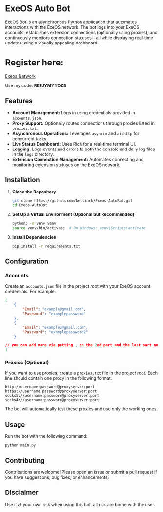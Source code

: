 # ExeOS Auto Bot

ExeOS Bot is an asynchronous Python application that automates interactions with the ExeOS network. The bot logs into your ExeOS accounts, establishes extension connections (optionally using proxies), and continuously monitors connection statuses—all while displaying real-time updates using a visually appealing dashboard.

# Register here:
[Exeos Network](https://app.exeos.network?referralCode=REFJYMYYOZ8)

Use my code: **REFJYMYYOZ8**

## Features

- **Account Management:** Logs in using credentials provided in `accounts.json`.
- **Proxy Support:** Optionally routes connections through proxies listed in `proxies.txt`.
- **Asynchronous Operations:** Leverages `asyncio` and `aiohttp` for concurrent tasks.
- **Live Status Dashboard:** Uses Rich for a real-time terminal UI.
- **Logging:** Logs events and errors to both the console and daily log files in the `logs` directory.
- **Extension Connection Management:** Automates connecting and monitoring extension statuses on the ExeOS network.

## Installation

1. **Clone the Repository**
   ```bash
   git clone https://github.com/kelliark/Exeos-AutoBot.git
   cd Exeos-AutoBot
   ```

2. **Set Up a Virtual Environment (Optional but Recommended)**
   ```bash
   python3 -m venv venv
   source venv/bin/activate  # On Windows: venv\Scripts\activate
   ```

3. **Install Dependencies**
   ```bash
   pip install -r requirements.txt
   ```

## Configuration

### Accounts

Create an `accounts.json` file in the project root with your ExeOS account credentials. For example:
```json
[
    {
        "Email": "example@gmail.com",
        "Password": "examplepassword"
    },
    {
        "Email": "example2@gmail.com",
        "Password": "examplepassword2"
    }

// you can add more via putting , on the 2nd part and the last part no coma
]
```

### Proxies (Optional)

If you want to use proxies, create a `proxies.txt` file in the project root. Each line should contain one proxy in the following format:
```
http://username:password@proxyserver:port
https://username:password@proxyserver:port
socks5://username:password@proxyserver:port
socks4://username:password@proxyserver:port
```
The bot will automatically test these proxies and use only the working ones.

## Usage

Run the bot with the following command:
```bash
python main.py
```
## Contributing

Contributions are welcome! Please open an issue or submit a pull request if you have suggestions, bug fixes, or enhancements.

## Disclaimer

Use it at your own risk when using this bot. all risk are borne with the user.
